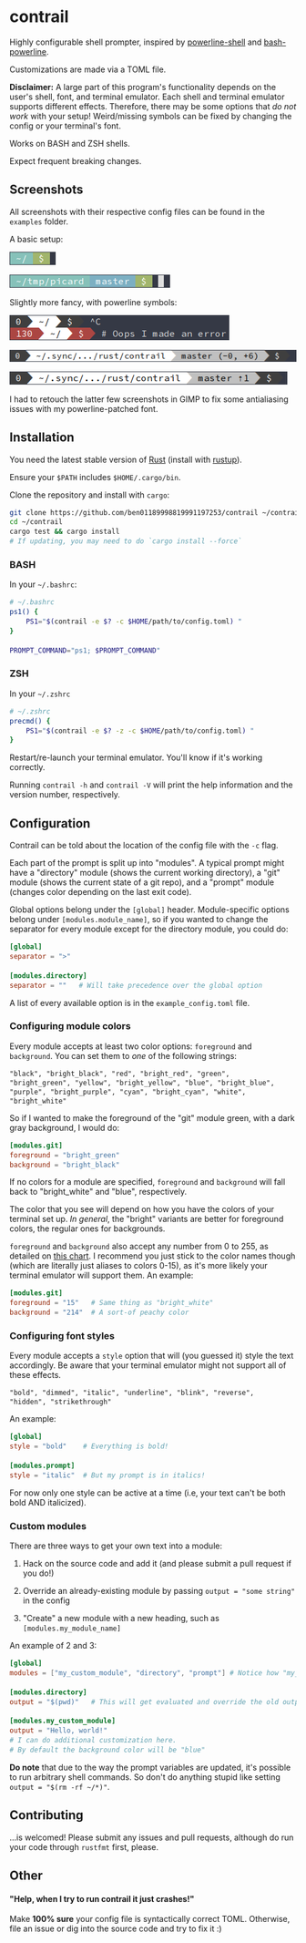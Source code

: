 # contrail

Highly configurable shell prompter, inspired
by [powerline-shell](https://github.com/banga/powerline-shell)
and [bash-powerline](https://github.com/riobard/bash-powerline).

Customizations are made via a TOML file.

**Disclaimer:** A large part of this program's functionality depends
on the user's shell, font, and terminal emulator. Each shell and
terminal emulator supports different effects. Therefore, there may be
some options that *do not work* with your setup! Weird/missing symbols
can be fixed by changing the config or your terminal's font.

Works on BASH and ZSH shells.

Expect frequent breaking changes.

## Screenshots

All screenshots with their respective config files can be found in the
`examples` folder.

A basic setup:

![Directory+Prompt](examples/basic0.png)

![Directory+Git+Prompt](examples/basic1.png)

Slightly more fancy, with powerline symbols:

![ErrorCode+Directory+Prompt+Error](examples/fancy0.png)

![ErrorCode+Directory+Git+Prompt](examples/fancy1.png)

![ErrorCode+Directory+Git+Prompt](examples/fancy2.png)

I had to retouch the latter few screenshots in GIMP to fix some
antialiasing issues with my powerline-patched font.

## Installation

You need the latest stable version
of [Rust](https://www.rust-lang.org) (install
with [rustup](http://doc.crates.io/index.html)). 

Ensure your `$PATH` includes `$HOME/.cargo/bin`.

Clone the repository and install with `cargo`:

```bash
git clone https://github.com/ben01189998819991197253/contrail ~/contrail
cd ~/contrail
cargo test && cargo install
# If updating, you may need to do `cargo install --force`
```

### BASH

In your `~/.bashrc`:

```bash
# ~/.bashrc
ps1() {
    PS1="$(contrail -e $? -c $HOME/path/to/config.toml) "
}

PROMPT_COMMAND="ps1; $PROMPT_COMMAND"
```

### ZSH

In your `~/.zshrc`

```bash
# ~/.zshrc
precmd() {
    PS1="$(contrail -e $? -z -c $HOME/path/to/config.toml) "
}
```

Restart/re-launch your terminal emulator. You'll know if it's working
correctly.

Running `contrail -h` and `contrail -V` will print the help
information and the version number, respectively.

## Configuration

Contrail can be told about the location of the config file with the
`-c` flag.

Each part of the prompt is split up into "modules". A typical prompt
might have a "directory" module (shows the current working directory),
a "git" module (shows the current state of a git repo), and a "prompt"
module (changes color depending on the last exit code).

Global options belong under the `[global]` header. Module-specific
options belong under `[modules.module_name]`, so if you wanted to
change the separator for every module except for the directory module,
you could do:

```toml
[global]
separator = ">"

[modules.directory]
separator = ""   # Will take precedence over the global option
```

A list of every available option is in the `example_config.toml` file.

### Configuring module colors

Every module accepts at least two color options: `foreground` and
`background`. You can set them to *one* of the following strings:

```
"black", "bright_black", "red", "bright_red", "green",
"bright_green", "yellow", "bright_yellow", "blue", "bright_blue",
"purple", "bright_purple", "cyan", "bright_cyan", "white",
"bright_white"
```

So if I wanted to make the foreground of the "git" module green, with
a dark gray background, I would do:

```toml
[modules.git]
foreground = "bright_green"
background = "bright_black"
```

If no colors for a module are specified, `foreground` and `background`
will fall back to "bright_white" and "blue", respectively.

The color that you see will depend on how you have the colors of your
terminal set up. *In general*, the "bright" variants are better for
foreground colors, the regular ones for backgrounds.

`foreground` and `background` also accept any number from 0 to 255, as
detailed
on
[this chart](https://upload.wikimedia.org/wikipedia/commons/1/15/Xterm_256color_chart.svg). I
recommend you just stick to the color names though (which are
literally just aliases to colors 0-15), as it's more likely your
terminal emulator will support them. An example:

```toml
[modules.git]
foreground = "15"   # Same thing as "bright_white"
background = "214"  # A sort-of peachy color
```

### Configuring font styles

Every module accepts a `style` option that will (you guessed it) style
the text accordingly. Be aware that your terminal emulator might not
support all of these effects.

```
"bold", "dimmed", "italic", "underline", "blink", "reverse",
"hidden", "strikethrough"
```

An example:

```toml
[global]
style = "bold"    # Everything is bold!

[modules.prompt]
style = "italic"  # But my prompt is in italics!
```

For now only one style can be active at a time (i.e, your text can't
be both bold AND italicized).

### Custom modules

There are three ways to get your own text into a module:

1. Hack on the source code and add it (and please submit a pull request if you do!)

2. Override an already-existing module by passing `output = "some string"` in the config

3. "Create" a new module with a new heading, such as `[modules.my_module_name]`

An example of 2 and 3:

```toml
[global]
modules = ["my_custom_module", "directory", "prompt"] # Notice how "my_custom_module" is included

[modules.directory]
output = "$(pwd)"   # This will get evaluated and override the old output

[modules.my_custom_module]
output = "Hello, world!"
# I can do additional customization here.
# By default the background color will be "blue"
```

**Do note** that due to the way the prompt variables are updated, it's
possible to run arbitrary shell commands. So don't do anything stupid
like setting `output = "$(rm -rf ~/*)"`.

## Contributing

...is welcomed! Please submit any issues and pull requests, although
do run your code through `rustfmt` first, please.

## Other

#### "Help, when I try to run contrail it just crashes!"

Make **100% sure** your config file is syntactically correct
TOML. Otherwise, file an issue or dig into the source code and try to
fix it :)
